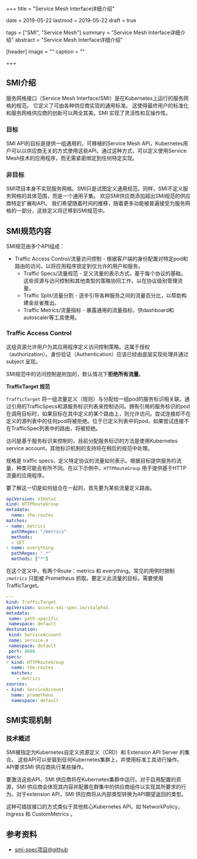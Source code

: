 +++
title = "Service Mesh Interface详细介绍"

date = 2019-05-22
lastmod = 2019-05-22
draft = true

tags = ["SMI", "Service Mesh"]
summary = "Service Mesh Interface详细介绍"
abstract = "Service Mesh Interface详细介绍"

[header]
image = ""
caption = ""

+++

## SMI介绍

服务网格接口（Service Mesh Interface/SMI）是在Kubernetes上运行的服务网格的规范。 它定义了可由各种供应商实现的通用标准。 这使得最终用户的标准化和服务网格供应商的创新可以两全其美。SMI 实现了灵活性和互操作性。

### 目标

SMI API的目标是提供一组通用的，可移植的Service Mesh API，Kubernetes用户可以以供应商无关的方式使用这些API。通过这种方式，可以定义使用Service Mesh技术的应用程序，而无需紧密绑定到任何特定实现。

### 非目标

SMI项目本身不实现服务网格。SMI只是试图定义通用规范。同样，SMI不定义服务网格的具体范围，而是一个通用子集。 欢迎SMI供应商添加超出SMI规范的供应商特定扩展和API。 我们希望随着时间的推移，随着更多功能被普遍接受为服务网格的一部分，这些定义将迁移到SMI规范中。



## SMI规范内容

SMI规范由多个API组成：

- Traffic Access Control/流量访问控制 - 根据客户端的身份配置对特定pod和路由的访问，以将应用程序锁定到仅允许的用户和服务。
  - Traffic Specs/流量规范 - 定义流量的表示方式，基于每个协议的基础。 这些资源与访问控制和其他类型的策略协同工作，以在协议级别管理流量。
  - Traffic Split/流量分割 - 逐步引导各种服务之间的流量百分比，以帮助构建金丝雀推出。
  - Traffic Metrics/流量指标 - 暴露通用的流量指标，供dashboard和autoscaler等工具使用。

### Traffic Access Control

这组资源允许用户为其应用程序定义访问控制策略。这属于授权（authorization）。身份验证（Authentication）应该已经由底层实现处理并通过 subject 呈现。

SMI规范中的访问控制是附加的，默认情况下**拒绝所有流量**。

**TrafficTarget 规范**

`TrafficTarget` 将一组流量定义（规则）与分配给一组pod的服务标识相关联。通过引用的TrafficSpecs和源服务标识列表来控制访问。拥有引用的服务标识的pod在调用目标时，如果目标在其中定义的某个路由上，则允许访问。尝试连接却不在定义的源列表中的任何pod将被拒绝。位于已定义列表中的pod，如果尝试连接不在TrafficSpec列表中的路由，将被拒绝。

访问是基于服务标识来控制的，目前分配服务标识的方法是使用Kubernetes service account，其他标识机制的支持将在稍后的规范中处理。

规格是 traffic specs，定义特定协议的流量如何表示。根据目标提供服务的流量，种类可能会有所不同。在以下示例中，`HTTPRouteGroup` 用于提供基于HTTP 流量的应用程序。

要了解这一切是如何组合在一起的，首先要为某些流量定义路由。

```yaml
apiVersion: v1beta1
kind: HTTPRouteGroup
metadata:
  name: the-routes
matches:
- name: metrics
  pathRegex: "/metrics"
  methods:
  - GET
- name: everything
  pathRegex: ".*"
  methods: ["*"]
```

在这个定义中，有两个Route：metrics 和 everything。常见的用例时限制 `/metrics` 只能被 Prometheus 抓取。要定义此流量的目标，需要使用 TrafficTarget。

```yaml
---
kind: TrafficTarget
apiVersion: access.smi-spec.io/v1alpha1
metadata:
 name: path-specific
 namespace: default
destination:
 kind: ServiceAccount
 name: service-a
 namespace: default
 port: 8080
specs:
- kind: HTTPRouteGroup
  name: the-routes
  matches:
    - metrics
sources:
- kind: ServiceAccount
  name: prometheus
  namespace: default
```

## SMI实现机制

### 技术概述

SMI被指定为Kubernetes自定义资源定义（CRD）和 Extension API Server 的集合。 这些API可以安装到任何Kubernetes集群上，并使用标准工具进行操作。 API要求SMI 供应商执行某些操作。

要激活这些API，SMI 供应商将在Kubernetes集群中运行。对于启用配置的资源，SMI 供应商会体现其内容并配置在群集中的供应商组件以实现其所要求的行为。对于extension API，SMI 供应商将从内部类型转换为API期望返回的类型。

这种可插拔接口的方式类似于其他核心Kubernetes API，如 NetworkPolicy，Ingress 和 CustomMetrics 。


## 参考资料



- [smi-spec项目@github ](https://github.com/deislabs/smi-spec)

